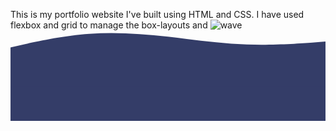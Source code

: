 This is my portfolio website I've built using HTML and CSS. I have used flexbox and grid to manage the box-layouts and
![wave](https://github.com/JonathanManaka/MphoManaka.github.io/assets/48018676/82a8bfd4-e96f-498b-a56c-4c64ad30534c)
<svg width="1440" height="413" viewBox="0 0 1440 413" fill="none" xmlns="http://www.w3.org/2000/svg">
<mask id="mask0_401_154" style="mask-type:alpha" maskUnits="userSpaceOnUse" x="0" y="0" width="1440" height="444">
<rect width="1440" height="444" fill="#D9D9D9"/>
</mask>
<g mask="url(#mask0_401_154)">
<path fill-rule="evenodd" clip-rule="evenodd" d="M0 78.5664L60 65.0944C120 51.6224 240 25.2908 360 16.7177C480 7.53225 600 16.7177 720 29.5773C840 43.0493 960 60.8078 1080 65.0944C1200 69.3809 1320 60.8078 1380 56.5213L1440 51.6224V263.5H1380C1320 263.5 1200 263.5 1080 263.5C960 263.5 840 263.5 720 263.5C600 263.5 480 263.5 360 263.5C240 263.5 120 263.5 60 263.5H0V78.5664Z" fill="#343D68"/>
<path fill-rule="evenodd" clip-rule="evenodd" d="M1440 443.434L1380 456.906C1320 470.378 1200 496.709 1080 505.282C960 514.468 840 505.282 720 492.423C600 478.951 480 461.192 360 456.906C240 452.619 120 461.192 60 465.479L0 470.378V258.5H60C120 258.5 240 258.5 360 258.5C480 258.5 600 258.5 720 258.5C840 258.5 960 258.5 1080 258.5C1200 258.5 1320 258.5 1380 258.5H1440V443.434Z" fill="#343D68"/>
</g>
</svg>
